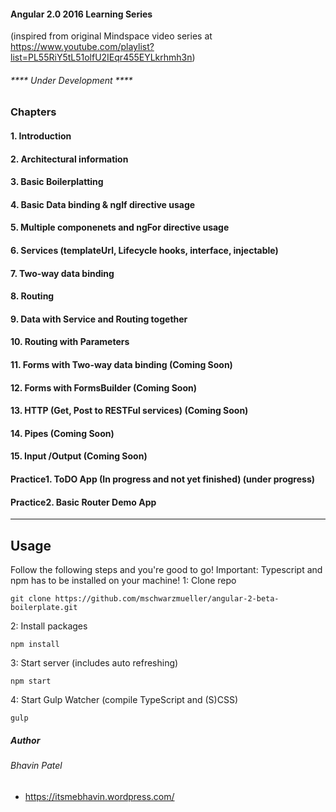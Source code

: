 #### Angular 2.0 2016 Learning Series
(inspired from original Mindspace video series at https://www.youtube.com/playlist?list=PL55RiY5tL51olfU2IEqr455EYLkrhmh3n)

###### **** Under Development ****

### Chapters
#### 1. Introduction
#### 2. Architectural information
#### 3. Basic Boilerplatting
#### 4. Basic Data binding & ngIf directive usage
#### 5. Multiple componenets and ngFor directive usage
#### 6. Services (templateUrl, Lifecycle hooks, interface, injectable)
#### 7. Two-way data binding
#### 8. Routing
#### 9. Data with Service and Routing together
#### 10. Routing with Parameters
#### 11. Forms with Two-way data binding   (Coming Soon)
#### 12. Forms with FormsBuilder   (Coming Soon)
#### 13. HTTP (Get, Post to RESTFul services)   (Coming Soon)
#### 14. Pipes   (Coming Soon)
#### 15. Input /Output   (Coming Soon)
#### Practice1. ToDO App (In progress and not yet finished)   (under progress)
#### Practice2. Basic Router Demo App
------

## Usage
Follow the following steps and you're good to go! Important: Typescript and npm has to be installed on your machine!
1: Clone repo
```
git clone https://github.com/mschwarzmueller/angular-2-beta-boilerplate.git
```
2: Install packages
```
npm install
```
3: Start server (includes auto refreshing)
```
npm start
```
4: Start Gulp Watcher (compile TypeScript and (S)CSS)
```
gulp
```


##### Author
###### Bhavin Patel
- https://itsmebhavin.wordpress.com/
